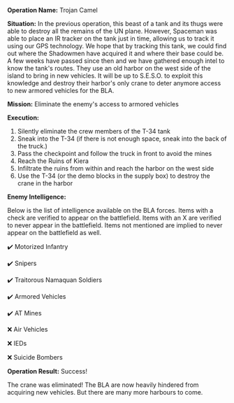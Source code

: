 __Operation Name:__ Trojan Camel

__Situation:__ In the previous operation, this beast of a tank and its thugs were able to destroy all the remains of the UN plane. However, Spaceman was able to place an IR tracker on the tank just in time, allowing us to track it using our GPS technology. We hope that by tracking this tank, we could find out where the Shadowmen have acquired it and where their base could be. A few weeks have passed since then and we have gathered enough intel to know the tank's routes. They use an old harbor on the west side of the island to bring in new vehicles. It will be up to S.E.S.O. to exploit this knowledge and destroy their harbor's only crane to deter anymore access to new armored vehicles for the BLA.

__Mission:__ Eliminate the enemy's access to armored vehicles

__Execution:__
1. Silently eliminate the crew members of the T-34 tank
2. Sneak into the T-34 (if there is not enough space, sneak into the back of the truck.)
3. Pass the checkpoint and follow the truck in front to avoid the mines
4. Reach the Ruins of Kiera
5. Infiltrate the ruins from within and reach the harbor on the west side
6. Use the T-34 (or the demo blocks in the supply box) to destroy the crane in the harbor

__Enemy Intelligence:__

Below is the list of intelligence available on the BLA forces. Items with a check are verified to appear on the battlefield. Items with an X are verified to never appear in the battlefield. Items not mentioned are implied to never appear on the battlefield as well.

:heavy_check_mark: Motorized Infantry

:heavy_check_mark: Snipers

:heavy_check_mark: Traitorous Namaquan Soldiers

:heavy_check_mark: Armored Vehicles

:heavy_check_mark: AT Mines

:x: Air Vehicles

:x: IEDs

:x: Suicide Bombers

__Operation Result:__ Success!

The crane was eliminated! The BLA are now heavily hindered from acquiring new vehicles. But there are many more harbours to come.
